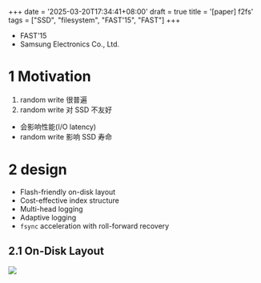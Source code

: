 +++
date = '2025-03-20T17:34:41+08:00'
draft = true
title = '[paper] f2fs'
tags = ["SSD", "filesystem", "FAST'15", "FAST"]
+++

- FAST'15
- Samsung Electronics Co., Ltd.


# 1 Motivation

1. random write 很普遍 
2. random write 对 SSD 不友好
- 会影响性能(I/O latency) 
- random write 影响 SSD 寿命

# 2 design
- Flash-friendly on-disk layout
- Cost-effective index structure
- Multi-head logging 
- Adaptive logging
- `fsync` acceleration with roll-forward recovery

## 2.1 On-Disk Layout

![](/img/f2fs-on-disk-layout.png)